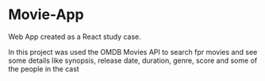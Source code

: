# Movie-App

Web App created as a React study case.

In this project was used the OMDB Movies API to search fpr movies and see some details like synopsis, release date, duration, genre, score and some of the people in the cast
